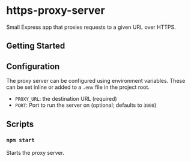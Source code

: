 # https-proxy-server

Small Express app that proxies requests to a given URL over HTTPS.

## Getting Started

## Configuration

The proxy server can be configured using environment variables. These can be set inline or added to a `.env` file in the project root.

- `PROXY_URL`: the destination URL (required)
- `PORT`: Port to run the server on (optional; defaults to `3000`)

## Scripts

### `npm start`

Starts the proxy server.
